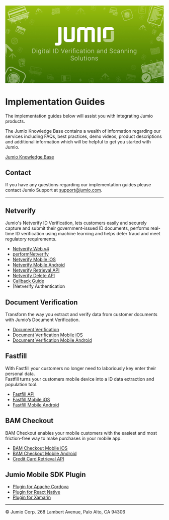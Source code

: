 ![Jumio](/images/jumio_feature_graphic.jpg)

# Implementation Guides

The implementation guides below will assist you with integrating Jumio products.<p>
The Jumio Knowledge Base contains a wealth of information regarding our services including FAQs, best practices, demo videos, product descriptions and additional information which will be helpful to get you started with Jumio.<p>

[Jumio Knowledge Base](https://support.jumio.com)

## Contact

If you have any questions regarding our implementation guides please contact Jumio Support at support@jumio.com.

---
## Netverify

Jumio's Netverify ID Verification, lets customers easily and securely capture and submit their government-issued ID documents, performs real-time ID verification using machine learning and helps deter fraud and meet regulatory requirements.

- [Netverify Web v4](/netverify/netverify-web-v4.md)
- [performNetverify](/netverify/performNetverify.md)
- [Netverify Mobile iOS](https://github.com/Jumio/mobile-sdk-ios)
- [Netverify Mobile Android](https://github.com/Jumio/mobile-sdk-android)
- [Netverify Retrieval API](/netverify/netverify-retrieval-api.md)
- [Netverify Delete API](/netverify/netverify-delete-api.md)
- [Callback Guide](/netverify/callback.md)
- [Netverify Authentication

## Document Verification

Transform the way you extract and verify data from customer documents with Jumio’s Document Verification.

- [Document Verification](/netverify/document-verification.md)
- [Document Verification Mobile iOS](https://github.com/Jumio/mobile-sdk-ios)
- [Document Verification Mobile Android](https://github.com/Jumio/mobile-sdk-android)

## Fastfill

With Fastfill your customers no longer need to laboriously key enter their personal data.<br>
Fastfill turns your customers mobile device into a ID data extraction and population tool.

- [Fastfill API](/netverify/fastfill-api.md)
- [Fastfill Mobile iOS](https://github.com/Jumio/mobile-sdk-ios)
- [Fastfill Mobile Android](https://github.com/Jumio/mobile-sdk-android)

## BAM Checkout

BAM Checkout enables your mobile customers with the easiest and most friction-free way to make purchases in your mobile app.

- [BAM Checkout Mobile iOS](https://github.com/Jumio/mobile-sdk-ios)
- [BAM Checkout Mobile Android](https://github.com/Jumio/mobile-sdk-android)
- [Credit Card Retrieval API](/bam-checkout/credit-card-retrieval-api.md)

## Jumio Mobile SDK Plugin

- [Plugin for Apache Cordova](https://github.com/Jumio/mobile-cordova)
- [Plugin for React Native](https://github.com/Jumio/mobile-react)
- [Plugin for Xamarin](https://github.com/Jumio/mobile-xamarin)
---
&copy; Jumio Corp. 268 Lambert Avenue, Palo Alto, CA 94306
